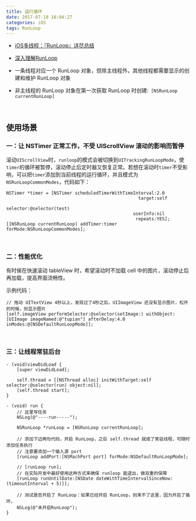 ```yaml
---
title: 运行循环
date: 2017-07-18 16:04:27
categories: iOS 
tags: RunLoop
---
```


* [iOS多线程：『RunLoop』详尽总结](https://www.jianshu.com/p/d260d18dd551)
* [深入理解RunLoop](https://blog.ibireme.com/2015/05/18/runloop/)


* 一条线程对应一个 RunLoop 对象，但除主线程外，其他线程都需要显示的创建和维护 RunLoop 对象
* 非主线程的 RunLoop 对象在第一次获取 RunLoop 时创建:` [NSRunLoop currentRunLoop]`


<br>

## 使用场景
### 一：让 NSTimer 正常工作，不受 UIScrollView 滚动的影响而暂停
滚动`UIScrollView`时，`runloop`的模式会被切换到`UITrackingRunLoopMode`，使`timer`的循环被暂停，滚动停止后定时器又恢复正常。若想在滚动时`timer`不受影响，可以把`timer`添加到当前线程的运行循环，并且模式为`NSRunLoopCommonModes`，代码如下：


``` objc
NSTimer *timer = [NSTimer scheduledTimerWithTimeInterval:2.0
                                                  target:self
                                                selector:@selector(test)
                                                userInfo:nil
                                                 repeats:YES];
[[NSRunLoop currentRunLoop] addTimer:timer forMode:NSRunLoopCommonModes];
```

<br>

### 二：性能优化
有时侯在快速滚动 tableView 时，希望滚动时不加载 cell 中的图片，滚动停止后再加载，提高界面流畅性。

示例代码：

``` objc
// 拖动 UITextView 4秒以上，发现过了4秒之后，UIImageView 还没有显示图片，松开的时候，则显示图片
[self.imageView performSelector:@selector(setImage:) withObject:[UIImage imageNamed:@"tupian"] afterDelay:4.0 inModes:@[NSDefaultRunLoopMode]];
```

<br>

### 三：让线程常驻后台

``` objc
- (void)viewDidLoad {
    [super viewDidLoad];

    self.thread = [[NSThread alloc] initWithTarget:self selector:@selector(run) object:nil];
    [self.thread start];
}

- (void) run {
    // 这里写任务
    NSLog(@"----run-----");

    NSRunLoop *runLoop = [NSRunLoop currentRunLoop];

    // 添加下边两句代码，开启 RunLoop，之后 self.thread 就成了常驻线程，可随时添加任务执行
    // 注意要添加一个输入源 port
    [runLoop addPort:[NSMachPort port] forMode:NSDefaultRunLoopMode];
    
    // [runLoop run];
    // 在实际开发中最好使用这种方式来确保 runloop 能退出，做双重的保障
    [runLoop runUntilDate:[NSDate dateWithTimeIntervalSinceNow:(timeoutInterval + 5)]];

    // 测试是否开启了 RunLoop：如果已经开启 RunLoop，则来不了这里，因为开启了循环。
    NSLog(@"未开启RunLoop");
}
```
